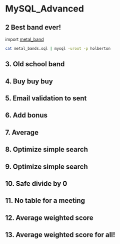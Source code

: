 # MySQL_Advanced

## 2 Best band ever!

import [metal_band](./metal_bands.sql)

```bash
cat metal_bands.sql | mysql -uroot -p holberton
```

## 3. Old school band
## 4. Buy buy buy
## 5. Email validation to sent
## 6. Add bonus
## 7. Average
## 8. Optimize simple search
## 9. Optimize simple search
## 10. Safe divide by 0
## 11. No table for a meeting
## 12. Average weighted score
## 13. Average weighted score for all!
